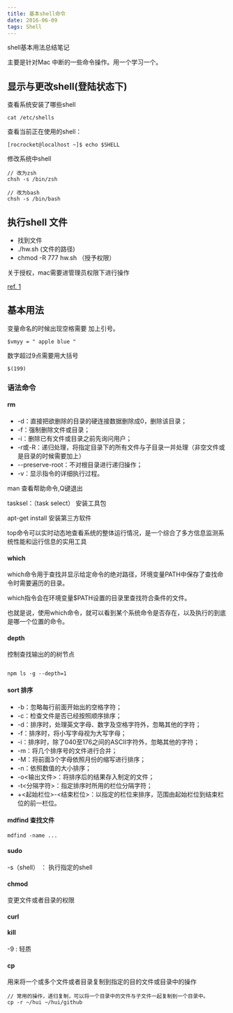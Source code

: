 ```yaml
---
title: 基本shell命令
date: 2016-06-09
tags: Shell
---
```


shell基本用法总结笔记

主要是针对Mac 中断的一些命令操作。用一个学习一个。

<!--more-->

## 显示与更改shell(登陆状态下)

查看系统安装了哪些shell

```
cat /etc/shells

```

查看当前正在使用的shell：

```
[rocrocket@localhost ~]$ echo $SHELL

```

修改系统中shell

```
// 改为zsh
chsh -s /bin/zsh

// 改为bash
chsh -s /bin/bash

```

## 执行shell 文件

+ 找到文件
+ ./hw.sh (文件的路径)
+ chmod -R 777 hw.sh （授予权限）

关于授权，mac需要进管理员权限下进行操作

[ref. 1](http://www.imooc.com/article/1788)


## 基本用法

变量命名的时候出现空格需要 加上引号。

```
$vmyy = " apple blue "

```

数字超过9点需要用大括号

```
$(199)

```


### 语法命令

#### rm
+ -d：直接把欲删除的目录的硬连接数据删除成0，删除该目录；
+ -f：强制删除文件或目录；
+ -i：删除已有文件或目录之前先询问用户；
+ -r或-R：递归处理，将指定目录下的所有文件与子目录一并处理（非空文件或是目录的时候需要加上）
+ --preserve-root：不对根目录进行递归操作；
+ -v：显示指令的详细执行过程。


man 查看帮助命令,Q键退出

tasksel：（task select） 安装工具包

apt-get install 安装第三方软件

top命令可以实时动态地查看系统的整体运行情况，是一个综合了多方信息监测系统性能和运行信息的实用工具


#### which

which命令用于查找并显示给定命令的绝对路径，环境变量PATH中保存了查找命令时需要遍历的目录。

which指令会在环境变量$PATH设置的目录里查找符合条件的文件。

也就是说，使用which命令，就可以看到某个系统命令是否存在，以及执行的到底是哪一个位置的命令。

#### depth

控制查找输出的的树节点

```

npm ls -g --depth=1

```

#### sort 排序

+ -b：忽略每行前面开始出的空格字符；
+ -c：检查文件是否已经按照顺序排序；
+ -d：排序时，处理英文字母、数字及空格字符外，忽略其他的字符；
+ -f：排序时，将小写字母视为大写字母；
+ -i：排序时，除了040至176之间的ASCII字符外，忽略其他的字符；
+ -m：将几个排序号的文件进行合并；
+ -M：将前面3个字母依照月份的缩写进行排序；
+ -n：依照数值的大小排序；
+ -o<输出文件>：将排序后的结果存入制定的文件；
+ -t<分隔字符>：指定排序时所用的栏位分隔字符；
+ +<起始栏位>-<结束栏位>：以指定的栏位来排序，范围由起始栏位到结束栏位的前一栏位。

#### mdfind 查找文件

```
mdfind -name ...

```

#### sudo

-s（shell） ： 执行指定的shell

#### chmod

变更文件或者目录的权限

#### curl

#### kill

-9 : 轻质

#### cp

用来将一个或多个文件或者目录复制到指定的目的文件或目录中的操作

```
// 常用的操作，递归复制，可以将一个目录中的文件与子文件一起复制到一个目录中。
cp -r ~/hui ~/hui/github

```
